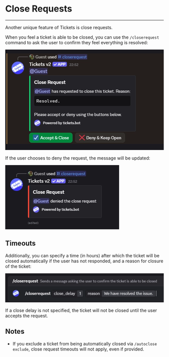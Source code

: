 # Close Requests
***

Another unique feature of Tickets is close requests.

When you feel a ticket is able to be closed, you can use the `/closerequest` command to ask the user to confirm they feel everything is resolved:

![Close Request](../img/close_request.webp)

If the user chooses to deny the request, the message will be updated:

![Denied](../img/close_request_deny.webp)

## Timeouts
Additionally, you can specify a time (in hours) after which the ticket will be closed automatically if the user has not responded, and a reason for closure of the ticket:

![Params](../img/close_request_params.webp)

If a close delay is not specified, the ticket will not be closed until the user accepts the request.

## Notes
- If you exclude a ticket from being automatically closed via `/autoclose exclude`, close request timeouts will not apply, even if provided.